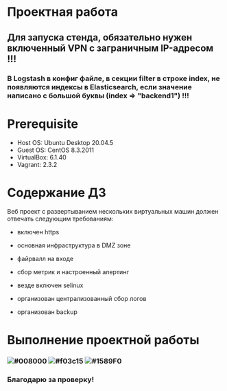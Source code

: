# Проектная работа

## Для запуска стенда, обязательно нужен включенный VPN с заграничным IP-адресом !!!

### В Logstash в конфиг файле, в секции filter в строке index, не появляются индексы в Elasticsearch, если значение написано с большой буквы (index => "backend1") !!!

# **Prerequisite**

- Host OS: Ubuntu Desktop 20.04.5
- Guest OS: CentOS 8.3.2011
- VirtualBox: 6.1.40
- Vagrant: 2.3.2

# **Содержание ДЗ**

Веб проект с развертыванием нескольких виртуальных машин должен отвечать следующим требованиям:

- включен https

- основная инфраструктура в DMZ зоне

- файрвалл на входе

- сбор метрик и настроенный алертинг

- везде включен selinux

- организован централизованный сбор логов

- организован backup

# **Выполнение проектной работы**



### ![#008000](https://placehold.co/15x15/008000/008000.png) ![#f03c15](https://placehold.co/15x15/f03c15/f03c15.png) ![#1589F0](https://placehold.co/15x15/1589F0/1589F0.png)
### Благодарю за проверку!
